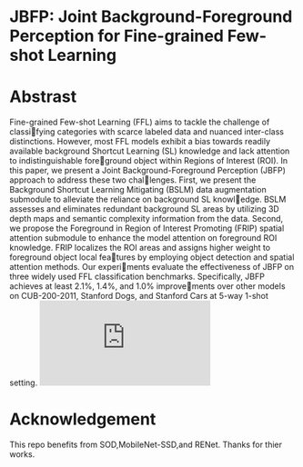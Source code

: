 # JBFP: Joint Background-Foreground Perception for Fine-grained Few-shot Learning

# Abstrast
Fine-grained Few-shot Learning (FFL) aims to tackle the challenge of classifying categories with scarce labeled data and nuanced inter-class distinctions.
However, most FFL models exhibit a bias towards readily available background
Shortcut Learning (SL) knowledge and lack attention to indistinguishable foreground object within Regions of Interest (ROI). In this paper, we present a Joint
Background-Foreground Perception (JBFP) approach to address these two challenges. First, we present the Background Shortcut Learning Mitigating (BSLM)
data augmentation submodule to alleviate the reliance on background SL knowledge. BSLM assesses and eliminates redundant background SL areas by utilizing
3D depth maps and semantic complexity information from the data. Second, we
propose the Foreground in Region of Interest Promoting (FRIP) spatial attention
submodule to enhance the model attention on foreground ROI knowledge. FRIP
localizes the ROI areas and assigns higher weight to foreground object local features by employing object detection and spatial attention methods. Our experiments evaluate the effectiveness of JBFP on three widely used FFL classification
benchmarks. Specifically, JBFP achieves at least 2.1%, 1.4%, and 1.0% improvements over other models on CUB-200-2011, Stanford Dogs, and Stanford Cars at
5-way 1-shot setting.
![Model.pdf](https://github.com/user-attachments/files/15622071/Model.pdf)

# Acknowledgement 
This repo benefits from SOD,MobileNet-SSD,and RENet. Thanks for thier works.

